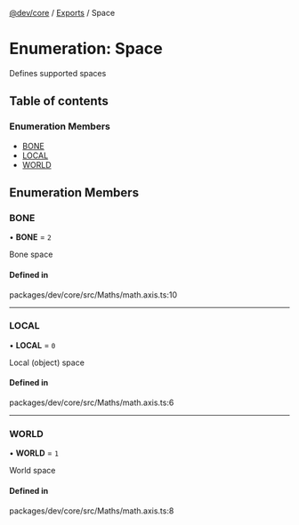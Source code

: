 [@dev/core](../README.md) / [Exports](../modules.md) / Space

# Enumeration: Space

Defines supported spaces

## Table of contents

### Enumeration Members

- [BONE](Space.md#bone)
- [LOCAL](Space.md#local)
- [WORLD](Space.md#world)

## Enumeration Members

### BONE

• **BONE** = ``2``

Bone space

#### Defined in

packages/dev/core/src/Maths/math.axis.ts:10

___

### LOCAL

• **LOCAL** = ``0``

Local (object) space

#### Defined in

packages/dev/core/src/Maths/math.axis.ts:6

___

### WORLD

• **WORLD** = ``1``

World space

#### Defined in

packages/dev/core/src/Maths/math.axis.ts:8
